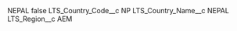 <?xml version="1.0" encoding="UTF-8"?>
<CustomMetadata xmlns="http://soap.sforce.com/2006/04/metadata" xmlns:xsi="http://www.w3.org/2001/XMLSchema-instance" xmlns:xsd="http://www.w3.org/2001/XMLSchema">
    <label>NEPAL</label>
    <protected>false</protected>
    <values>
        <field>LTS_Country_Code__c</field>
        <value xsi:type="xsd:string">NP</value>
    </values>
    <values>
        <field>LTS_Country_Name__c</field>
        <value xsi:type="xsd:string">NEPAL</value>
    </values>
    <values>
        <field>LTS_Region__c</field>
        <value xsi:type="xsd:string">AEM</value>
    </values>
</CustomMetadata>
